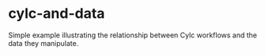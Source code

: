 # cylc-and-data
Simple example illustrating the relationship between Cylc workflows and the data they manipulate.

